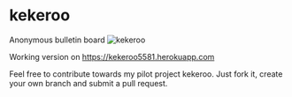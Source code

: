 # kekeroo
Anonymous bulletin board
![kekeroo](https://s3.eu-central-1.amazonaws.com/kekeroo/kek.png)

Working version on https://kekeroo5581.herokuapp.com

Feel free to contribute towards my pilot project kekeroo. Just fork it, create your own branch and submit a pull request.
